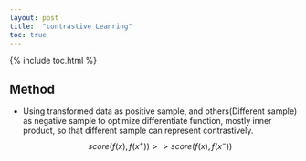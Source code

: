 ```yaml
---
layout: post
title:  "contrastive Leanring"
toc: true
---
```


{% include toc.html %}


<script type="text/javascript"
        src="https://cdnjs.cloudflare.com/ajax/libs/mathjax/2.7.0/MathJax.js?config=TeX-AMS_CHTML"></script>

## Method
   * Using transformed data as positive sample, and others(Different sample) as negative sample to optimize differentiate function, mostly inner product, so that different sample can represent contrastively.
$$ score(f(x), f(x^+)) >> score(f(x), f(x^-))$$
